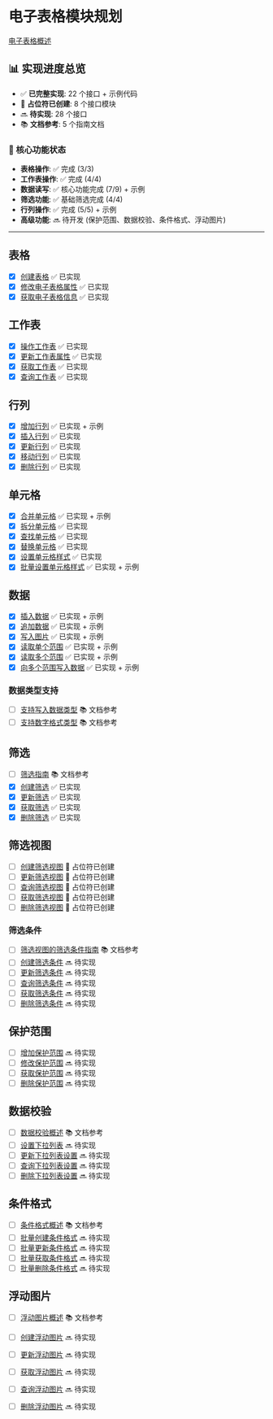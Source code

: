 # 电子表格模块规划

[电子表格概述](https://open.feishu.cn/document/server-docs/docs/sheets-v3/overview)

## 📊 实现进度总览

- ✅ **已完整实现**: 22 个接口 + 示例代码
- 🚧 **占位符已创建**: 8 个接口模块
- 🔜 **待实现**: 28 个接口
- 📚 **文档参考**: 5 个指南文档

### 🎯 核心功能状态
- **表格操作**: ✅ 完成 (3/3)
- **工作表操作**: ✅ 完成 (4/4)  
- **数据读写**: ✅ 核心功能完成 (7/9) + 示例
- **筛选功能**: ✅ 基础筛选完成 (4/4)
- **行列操作**: ✅ 完成 (5/5) + 示例
- **高级功能**: 🔜 待开发 (保护范围、数据校验、条件格式、浮动图片)

---

## 表格

- [x] [创建表格](https://open.feishu.cn/document/ukTMukTMukTM/uUDN04SN0QjL1QDN/sheets-v3/spreadsheet/create) ✅ 已实现
- [x] [修改电子表格属性](https://open.feishu.cn/document/ukTMukTMukTM/uUDN04SN0QjL1QDN/sheets-v3/spreadsheet/patch) ✅ 已实现
- [x] [获取电子表格信息](https://open.feishu.cn/document/ukTMukTMukTM/uUDN04SN0QjL1QDN/sheets-v3/spreadsheet/get) ✅ 已实现

## 工作表

- [x] [操作工作表](https://open.feishu.cn/document/ukTMukTMukTM/uYTMzUjL2EzM14iNxMTN) ✅ 已实现
- [x] [更新工作表属性](https://open.feishu.cn/document/ukTMukTMukTM/ugjMzUjL4IzM14COyMTN) ✅ 已实现
- [x] [获取工作表](https://open.feishu.cn/document/server-docs/docs/sheets-v3/spreadsheet-sheet/query) ✅ 已实现
- [x] [查询工作表](https://open.feishu.cn/document/server-docs/docs/sheets-v3/spreadsheet-sheet/get) ✅ 已实现

## 行列

- [x] [增加行列](https://open.feishu.cn/document/server-docs/docs/sheets-v3/sheet-rowcol/add-rows-or-columns) ✅ 已实现 + 示例
- [x] [插入行列](https://open.feishu.cn/document/server-docs/docs/sheets-v3/sheet-rowcol/insert-rows-or-columns) ✅ 已实现
- [x] [更新行列](https://open.feishu.cn/document/server-docs/docs/sheets-v3/sheet-rowcol/update-rows-or-columns) ✅ 已实现
- [x] [移动行列](https://open.feishu.cn/document/server-docs/docs/sheets-v3/sheet-rowcol/move_dimension) ✅ 已实现
- [x] [删除行列](https://open.feishu.cn/document/server-docs/docs/sheets-v3/sheet-rowcol/-delete-rows-or-columns) ✅ 已实现

## 单元格

- [x] [合并单元格](https://open.feishu.cn/document/server-docs/docs/sheets-v3/data-operation/merge-cells) ✅ 已实现 + 示例
- [x] [拆分单元格](https://open.feishu.cn/document/server-docs/docs/sheets-v3/data-operation/split-cells) ✅ 已实现
- [x] [查找单元格](https://open.feishu.cn/document/server-docs/docs/sheets-v3/data-operation/find) ✅ 已实现
- [x] [替换单元格](https://open.feishu.cn/document/server-docs/docs/sheets-v3/data-operation/replace) ✅ 已实现
- [x] [设置单元格样式](https://open.feishu.cn/document/server-docs/docs/sheets-v3/data-operation/set-cell-style) ✅ 已实现
- [x] [批量设置单元格样式](https://open.feishu.cn/document/server-docs/docs/sheets-v3/data-operation/batch-set-cell-style) ✅ 已实现 + 示例

## 数据

- [x] [插入数据](https://open.feishu.cn/document/server-docs/docs/sheets-v3/data-operation/prepend-data) ✅ 已实现 + 示例
- [x] [追加数据](https://open.feishu.cn/document/server-docs/docs/sheets-v3/data-operation/append-data) ✅ 已实现 + 示例
- [x] [写入图片](https://open.feishu.cn/document/server-docs/docs/sheets-v3/data-operation/write-images) ✅ 已实现 + 示例
- [x] [读取单个范围](https://open.feishu.cn/document/server-docs/docs/sheets-v3/data-operation/reading-a-single-range) ✅ 已实现 + 示例
- [x] [读取多个范围](https://open.feishu.cn/document/server-docs/docs/sheets-v3/data-operation/reading-multiple-ranges) ✅ 已实现 + 示例
- [x] [向多个范围写入数据](https://open.feishu.cn/document/server-docs/docs/sheets-v3/data-operation/write-data-to-multiple-ranges) ✅ 已实现 + 示例

### 数据类型支持
- [ ] [支持写入数据类型](https://open.feishu.cn/document/server-docs/docs/sheets-v3/data-types-supported-by-sheets) 📚 文档参考
- [ ] [支持数字格式类型](https://open.feishu.cn/document/server-docs/docs/sheets-v3/data-formats-supported-by-sheets) 📚 文档参考

## 筛选

- [ ] [筛选指南](https://open.feishu.cn/document/server-docs/docs/sheets-v3/spreadsheet-sheet-filter/filter-user-guide) 📚 文档参考
- [x] [创建筛选](https://open.feishu.cn/document/server-docs/docs/sheets-v3/spreadsheet-sheet-filter/create) ✅ 已实现
- [x] [更新筛选](https://open.feishu.cn/document/server-docs/docs/sheets-v3/spreadsheet-sheet-filter/update) ✅ 已实现
- [x] [获取筛选](https://open.feishu.cn/document/server-docs/docs/sheets-v3/spreadsheet-sheet-filter/get) ✅ 已实现
- [x] [删除筛选](https://open.feishu.cn/document/server-docs/docs/sheets-v3/spreadsheet-sheet-filter/delete) ✅ 已实现

## 筛选视图

- [ ] [创建筛选视图](https://open.feishu.cn/document/server-docs/docs/sheets-v3/spreadsheet-sheet-filter_view/create) 🚧 占位符已创建
- [ ] [更新筛选视图](https://open.feishu.cn/document/server-docs/docs/sheets-v3/spreadsheet-sheet-filter_view/patch) 🚧 占位符已创建
- [ ] [查询筛选视图](https://open.feishu.cn/document/server-docs/docs/sheets-v3/spreadsheet-sheet-filter_view/query) 🚧 占位符已创建
- [ ] [获取筛选视图](https://open.feishu.cn/document/server-docs/docs/sheets-v3/spreadsheet-sheet-filter_view/get) 🚧 占位符已创建
- [ ] [删除筛选视图](https://open.feishu.cn/document/server-docs/docs/sheets-v3/spreadsheet-sheet-filter_view/delete) 🚧 占位符已创建

### 筛选条件

- [ ] [筛选视图的筛选条件指南](https://open.feishu.cn/document/server-docs/docs/sheets-v3/spreadsheet-sheet-filter_view/spreadsheet-sheet-filter_view-condition/filter-view-condition-user-guide) 📚 文档参考
- [ ] [创建筛选条件](https://open.feishu.cn/document/server-docs/docs/sheets-v3/spreadsheet-sheet-filter_view/spreadsheet-sheet-filter_view-condition/create) 🔜 待实现
- [ ] [更新筛选条件](https://open.feishu.cn/document/server-docs/docs/sheets-v3/spreadsheet-sheet-filter_view/spreadsheet-sheet-filter_view-condition/update) 🔜 待实现
- [ ] [查询筛选条件](https://open.feishu.cn/document/server-docs/docs/sheets-v3/spreadsheet-sheet-filter_view/spreadsheet-sheet-filter_view-condition/query) 🔜 待实现
- [ ] [获取筛选条件](https://open.feishu.cn/document/server-docs/docs/sheets-v3/spreadsheet-sheet-filter_view/spreadsheet-sheet-filter_view-condition/get) 🔜 待实现
- [ ] [删除筛选条件](https://open.feishu.cn/document/server-docs/docs/sheets-v3/spreadsheet-sheet-filter_view/spreadsheet-sheet-filter_view-condition/delete) 🔜 待实现

## 保护范围

- [ ] [增加保护范围](https://open.feishu.cn/document/server-docs/docs/sheets-v3/protect-range/add-locked-cells) 🔜 待实现
- [ ] [修改保护范围](https://open.feishu.cn/document/server-docs/docs/sheets-v3/protect-range/modify-protection-scopes) 🔜 待实现
- [ ] [获取保护范围](https://open.feishu.cn/document/server-docs/docs/sheets-v3/protect-range/retrieve-protection-scopes) 🔜 待实现
- [ ] [删除保护范围](https://open.feishu.cn/document/server-docs/docs/sheets-v3/protect-range/delete-protection-scopes) 🔜 待实现

## 数据校验

- [ ] [数据校验概述](https://open.feishu.cn/document/server-docs/docs/sheets-v3/datavalidation/datavalidation-guide) 📚 文档参考
- [ ] [设置下拉列表](https://open.feishu.cn/document/server-docs/docs/sheets-v3/datavalidation/set-dropdown) 🔜 待实现
- [ ] [更新下拉列表设置](https://open.feishu.cn/document/server-docs/docs/sheets-v3/datavalidation/update-datavalidation) 🔜 待实现
- [ ] [查询下拉列表设置](https://open.feishu.cn/document/server-docs/docs/sheets-v3/datavalidation/query-datavalidation) 🔜 待实现
- [ ] [删除下拉列表设置](https://open.feishu.cn/document/server-docs/docs/sheets-v3/datavalidation/delete-datavalidation) 🔜 待实现

## 条件格式

- [ ] [条件格式概述](https://open.feishu.cn/document/server-docs/docs/sheets-v3/conditionformat/condition-format-guide) 📚 文档参考
- [ ] [批量创建条件格式](https://open.feishu.cn/document/server-docs/docs/sheets-v3/conditionformat/condition-format-set) 🔜 待实现
- [ ] [批量更新条件格式](https://open.feishu.cn/document/server-docs/docs/sheets-v3/conditionformat/condition-format-update) 🔜 待实现
- [ ] [批量获取条件格式](https://open.feishu.cn/document/server-docs/docs/sheets-v3/conditionformat/condition-format-get) 🔜 待实现
- [ ] [批量删除条件格式](https://open.feishu.cn/document/server-docs/docs/sheets-v3/conditionformat/condition-format-delete) 🔜 待实现

## 浮动图片

- [ ] [浮动图片概述](https://open.feishu.cn/document/server-docs/docs/sheets-v3/spreadsheet-sheet-float_image/float-image-user-guide) 📚 文档参考
- [ ] [创建浮动图片](https://open.feishu.cn/document/server-docs/docs/sheets-v3/spreadsheet-sheet-float_image/create) 🔜 待实现
- [ ] [更新浮动图片](https://open.feishu.cn/document/server-docs/docs/sheets-v3/spreadsheet-sheet-float_image/patch) 🔜 待实现
- [ ] [获取浮动图片](https://open.feishu.cn/document/server-docs/docs/sheets-v3/spreadsheet-sheet-float_image/get) 🔜 待实现
- [ ] [查询浮动图片](https://open.feishu.cn/document/server-docs/docs/sheets-v3/spreadsheet-sheet-float_image/query) 🔜 待实现
- [ ] [删除浮动图片](https://open.feishu.cn/document/server-docs/docs/sheets-v3/spreadsheet-sheet-float_image/delete) 🔜 待实现


